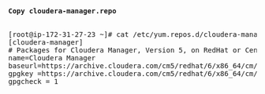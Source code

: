 <pre>

<b>Copy cloudera-manager.repo</b>


[root@ip-172-31-27-23 ~]# cat /etc/yum.repos.d/cloudera-manager.repo
[cloudera-manager]
# Packages for Cloudera Manager, Version 5, on RedHat or CentOS 6 x86_64
name=Cloudera Manager
baseurl=https://archive.cloudera.com/cm5/redhat/6/x86_64/cm/5.10/
gpgkey =https://archive.cloudera.com/cm5/redhat/6/x86_64/cm/RPM-GPG-KEY-cloudera
gpgcheck = 1


</pre>
